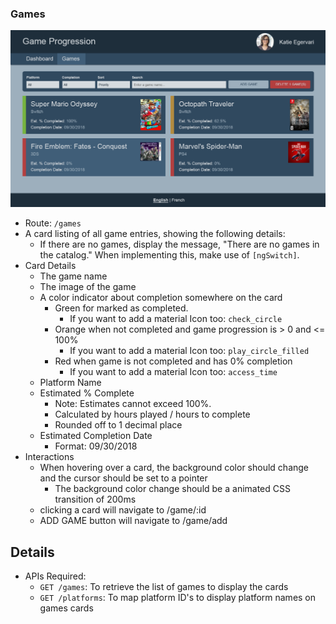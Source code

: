 ### Games

![Games](../images/games.png "Games")

- Route: `/games`
- A card listing of all game entries, showing the following details:
  - If there are no games, display the message, "There are no games in the catalog."
    When implementing this, make use of `[ngSwitch]`.
- Card Details
  - The game name
  - The image of the game
  - A color indicator about completion somewhere on the card
    - Green for marked as completed.
      - If you want to add a material Icon too: `check_circle`
    - Orange when not completed and game progression is > 0 and <= 100%
      - If you want to add a material Icon too: `play_circle_filled`
    - Red when game is not completed and has 0% completion
      - If you want to add a material Icon too: `access_time`
  - Platform Name
  - Estimated % Complete
    - Note: Estimates cannot exceed 100%.
    - Calculated by hours played / hours to complete
    - Rounded off to 1 decimal place
  - Estimated Completion Date
    - Format: 09/30/2018
- Interactions
  - When hovering over a card, the background color should change and
    the cursor should be set to a pointer
    - The background color change should be a animated CSS transition of 200ms
  - clicking a card will navigate to /game/:id
  - ADD GAME button will navigate to /game/add

## Details

- APIs Required:
  - `GET /games`: To retrieve the list of games to display the cards
  - `GET /platforms`: To map platform ID's to display platform names on games cards

